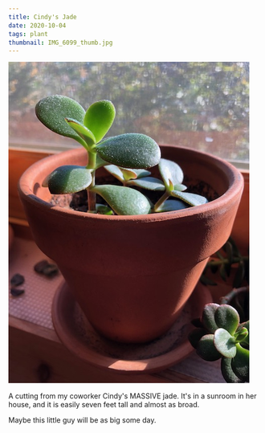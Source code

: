 ```yaml
---
title: Cindy's Jade
date: 2020-10-04
tags: plant
thumbnail: IMG_6099_thumb.jpg
---
```

![](IMG_6099.jpeg)

A cutting from my coworker Cindy's MASSIVE jade. It's in a sunroom in her house, and it is easily seven feet tall and almost as broad.

Maybe this little guy will be as big some day.
